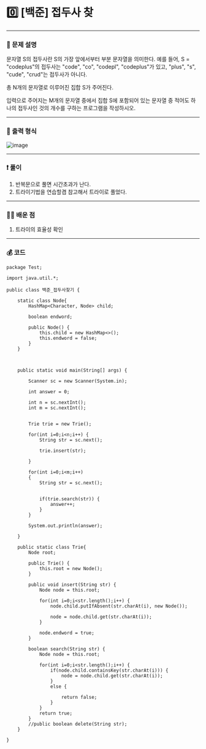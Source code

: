# 0️⃣ [백준] 접두사 찾 </span> 

---
### 📃 문제 설명

문자열 S의 접두사란 S의 가장 앞에서부터 부분 문자열을 의미한다. 
예를 들어, S = "codeplus"의 접두사는 "code", "co", "codepl", "codeplus"가 있고, "plus", "s", "cude", "crud"는 접두사가 아니다.

총 N개의 문자열로 이루어진 집합 S가 주어진다.

입력으로 주어지는 M개의 문자열 중에서 집합 S에 포함되어 있는 문자열 중 적어도 하나의 접두사인 것의 개수를 구하는 프로그램을 작성하시오.

---
### 🔑 출력 형식
![image](https://github.com/user-attachments/assets/76ea7ea0-99f9-41b5-b1cf-cd6bd4e182e5)


---
### ❗️ 풀이 
1. 반복문으로 풀면 시간초과가 난다.
2. 트라이기법을 연습할겸 참고해서 트라이로 풀었다.


---

### 👩‍💻 배운 점
1. 트라이의 효율성 확인

---
### 💰 코드
```
package Test;

import java.util.*;

public class 백준_접두사찾기 {
	
	static class Node{
		HashMap<Character, Node> child;
		
		boolean endword;
		
		public Node() {
			this.child = new HashMap<>();
			this.endword = false;
		}
	}
	
	

	public static void main(String[] args) {
	
		Scanner sc = new Scanner(System.in);
		
		int answer = 0;
		
		int n = sc.nextInt();
		int m = sc.nextInt();
		
		
		Trie trie = new Trie();
		
		for(int i=0;i<n;i++) {
			String str = sc.next();				
			
			trie.insert(str);
			
		}
		
		for(int i=0;i<m;i++)
		{
			String str = sc.next();
			
			
			if(trie.search(str)) {
				answer++;
			}
		}
		
		System.out.println(answer);
		
	}
	
	public static class Trie{
		Node root;
		
		public Trie() {
			this.root = new Node();
		}
		
		public void insert(String str) {
			Node node = this.root;
			
			for(int i=0;i<str.length();i++) {
				node.child.putIfAbsent(str.charAt(i), new Node());
				
				node = node.child.get(str.charAt(i));
			}
			
			node.endword = true;
		}
		
		boolean search(String str) {
			Node node = this.root;
			
			for(int i=0;i<str.length();i++) {
				if(node.child.containsKey(str.charAt(i))) {
					node = node.child.get(str.charAt(i));
				}
				else {
					
					return false;
				}
			}
			return true;
		}
		//public boolean delete(String str);
	}

}

```
